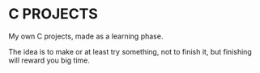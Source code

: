 # C PROJECTS

My own C projects, made as a learning phase.

The idea is to make or at least try something, not to finish it, but finishing will reward you big time. 
